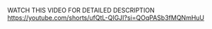 WATCH THIS VIDEO FOR DETAILED DESCRIPTION
https://youtube.com/shorts/ufQtL-QIGJI?si=QOqPASb3fMQNmHuU
